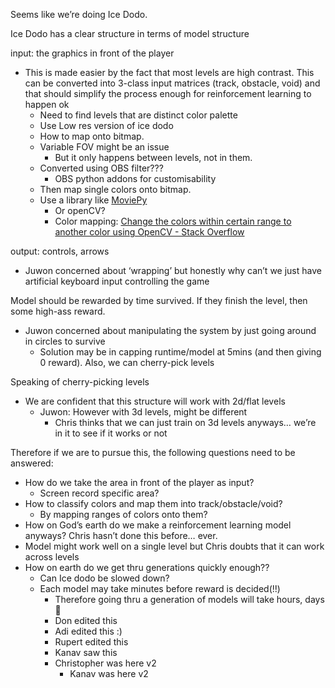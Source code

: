 Seems like we’re doing Ice Dodo.

Ice Dodo has a clear structure in terms of model structure

input: the graphics in front of the player

- This is made easier by the fact that most levels are high contrast. This can be converted into 3-class input matrices (track, obstacle, void) and that should simplify the process enough for reinforcement learning to happen ok
  - Need to find levels that are distinct color palette
  - Use Low res version of ice dodo
  - How to map onto bitmap.
  - Variable FOV might be an issue
    - But it only happens between levels, not in them.
  - Converted using OBS filter???
    - OBS python addons for customisability
  - Then map single colors onto bitmap.
  - Use a library like [MoviePy](https://medium.com/@kapildevkhatik2/advanced-image-and-video-processing-techniques-using-python-549fb1cf224e)
    - Or openCV?
    - Color mapping: [Change the colors within certain range to another color using OpenCV - Stack Overflow](https://stackoverflow.com/questions/50210304/change-the-colors-within-certain-range-to-another-color-using-opencv)

output: controls, arrows

- Juwon concerned about ‘wrapping’ but honestly why can’t we just have artificial keyboard input controlling the game

Model should be rewarded by time survived. If they finish the level, then some high-ass reward.

- Juwon concerned about manipulating the system by just going around in circles to survive
  - Solution may be in capping runtime/model at 5mins (and then giving 0 reward). Also, we can cherry-pick levels

Speaking of cherry-picking levels

- We are confident that this structure will work with 2d/flat levels
  - Juwon: However with 3d levels, might be different
    - Chris thinks that we can just train on 3d levels anyways… we’re in it to see if it works or not

Therefore if we are to pursue this, the following questions need to be answered:

- How do we take the area in front of the player as input?
  - Screen record specific area?
- How to classify colors and map them into track/obstacle/void?
  - By mapping ranges of colors onto them?
- How on God’s earth do we make a reinforcement learning model anyways? Chris hasn’t done this before… ever.
- Model might work well on a single level but Chris doubts that it can work across levels
- How on earth do we get thru generations quickly enough??
  - Can Ice dodo be slowed down?
  - Each model may take minutes before reward is decided(!!)
    - Therefore going thru a generation of models will take hours, days 😬
    - Don edited this
    - Adi edited this :)
    - Rupert edited this
    - Kanav saw this
    - Christopher was here v2
		- Kanav was here v2
